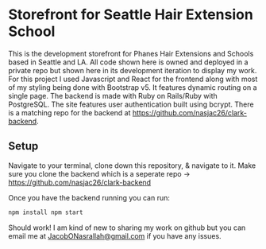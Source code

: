 # Storefront for Seattle Hair Extension School 

This is the development storefront for Phanes Hair Extensions and Schools based in Seattle and LA. All code shown here is owned and deployed in a private repo but shown here in its development iteration to display my work. For this project I used Javascript and React for the frontend along with most of my styling being done with Bootstrap v5. It features dynamic routing on a single page. The backend is made with Ruby on Rails/Ruby with PostgreSQL. The site features user authentication built using bcrypt. There is a matching repo for the backend at https://github.com/nasjac26/clark-backend.

## Setup

Navigate to your terminal, clone down this repository, & navigate to it. Make sure you clone the backend which is a seperate repo -> https://github.com/nasjac26/clark-backend

Once you have the backend running you can run:

```bash
npm install npm start
```

Should work! I am kind of new to sharing my work on github but you can email me at JacobONasrallah@gmail.com if you have any issues.


